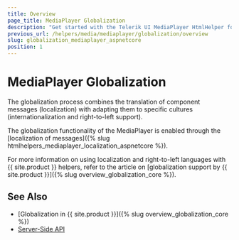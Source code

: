 ```yaml
---
title: Overview
page_title: MediaPlayer Globalization
description: "Get started with the Telerik UI MediaPlayer HtmlHelper for {{ site.framework }} and learn about the globalization options it supports."
previous_url: /helpers/media/mediaplayer/globalization/overview
slug: globalization_mediaplayer_aspnetcore
position: 1
---
```


# MediaPlayer Globalization

The globalization process combines the translation of component messages (localization) with adapting them to specific cultures (internationalization and right-to-left support).

The globalization functionality of the MediaPlayer is enabled through the [localization of messages]({% slug htmlhelpers_mediaplayer_localization_aspnetcore %}).

For more information on using localization and right-to-left languages with {{ site.product }} helpers, refer to the article on [globalization support by {{ site.product }}]({% slug overview_globalization_core %}).

## See Also

* [Globalization in {{ site.product }}]({% slug overview_globalization_core %})
* [Server-Side API](/api/mediaplayer)
